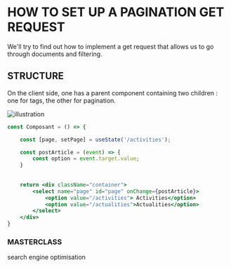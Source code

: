 # HOW TO SET UP A PAGINATION GET REQUEST

We'll try to find out how to implement a get request that allows us to go through documents and filtering.

## STRUCTURE

On the client side, one has a parent component containing two children : one for tags, the other for pagination.

![illustration](../../../../public/illustration.jpg)

```jsx
const Composant = () => {

    const [page, setPage] = useState('/activities');

    const postArticle = (event) => {
        const option = event.target.value;
    }
    
    
    return <div className="container">
        <select name="page" id="page" onChange={postArticle}>
            <option value="/activities"> Activities</option>
            <option value="/actualities">Actualities</option>
        </select>
    </div>
}
```


### MASTERCLASS

search engine optimisation











